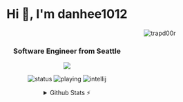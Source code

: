 <h1 align="center">Hi 👋, I'm danhee1012</h1>
<p align="right"> <img src="https://komarev.com/ghpvc/?username=trapd00r&label=Profile%20views&color=0e75b6&style=flat" alt="trapd00r" />
 </p>
<h3 align="center">Software Engineer from Seattle</h3>
<p align="center">
  <a href="https://skillicons.dev">
    <img src="https://skillicons.dev/icons?i=java,html,css,js,react,aws,git,github" />
  </a>
</p>
<p align="center">
  <img src="https://api.statusbadges.me/badge/status/331008707578298378?simple=true" alt="status">
  <img src="https://api.statusbadges.me/badge/playing/331008707578298378" alt="playing">
  <img src="https://api.statusbadges.me/badge/intellij/331008707578298378" alt="intellij">
</p>
<details align="center">
  <summary>Github Stats ⚡</summary>
  
  <a href="#">![Github stats](https://github-readme-stats.vercel.app/api?username=danhee1012&theme=blueberry&count_private=true&hide_border=true&line_height=20)</a>
  <a href="#">![Top Langs](https://github-readme-stats.vercel.app/api/top-langs/?username=danhee1012&layout=compact&theme=blueberry&count_private=true&hide_border=true)</a>
</details>
